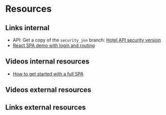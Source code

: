 # Resources

## Links internal

- API: Get a copy of the `security_jon` branch: [Hotel API security version](https://github.com/dat3Cph/hotel_exercise_rest/tree/security_jon)
- [React SPA demo with login and routing](https://github.com/jonbertelsen/3semjwt_logindemo)

## Videos internal resources

- [How to get started with a full SPA]()

## Videos external resources

## Links external resources
